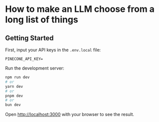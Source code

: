 # How to make an LLM choose from a long list of things

## Getting Started

First, input your API keys in the `.env.local` file:

```text
PINECONE_API_KEY=
```

Run the development server:

```bash
npm run dev
# or
yarn dev
# or
pnpm dev
# or
bun dev
```

Open [http://localhost:3000](http://localhost:3000) with your browser to see the result.
